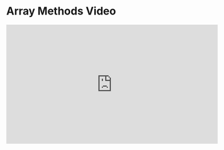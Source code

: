 # Array Methods Video

<iframe width="560" height="315" src="https://www.youtube.com/embed/dlds4i9jV3E" frameborder="0" allow="accelerometer; autoplay; clipboard-write; encrypted-media; gyroscope; picture-in-picture" allowfullscreen></iframe>